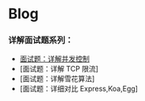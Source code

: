 # Blog


### 详解面试题系列：
* [面试题：详解并发控制](https://github.com/aydenuse/blog/tree/main/note/concurrent)
* [面试题：详解 TCP 限流]
* [面试题：详解雪花算法]
* [面试题：详细对比 Express,Koa,Egg]


